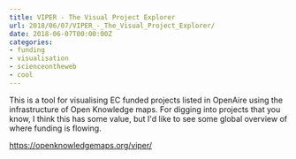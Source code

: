 ```yaml
---
title: VIPER - The Visual Project Explorer
url: 2018/06/07/VIPER_-_The_Visual_Project_Explorer/
date: 2018-06-07T00:00:00Z
categories:
- funding
- visualisation
- scienceontheweb
- cool
---
```

This is a tool for visualising EC funded projects listed in OpenAire using the infrastructure of Open Knowledge maps. For digging into projects that you know, I think this has some value, but I'd like to see some global overview of where funding is flowing. 

<a href=https://openknowledgemaps.org/viper/>https://openknowledgemaps.org/viper/</a>